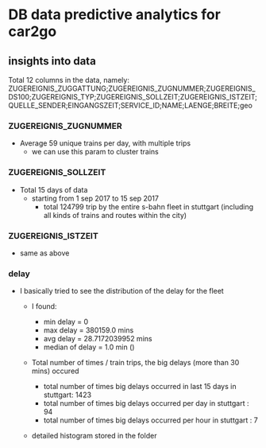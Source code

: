 # DB data predictive analytics for car2go

## insights into data

Total 12 columns in the data, namely:
ZUGEREIGNIS_ZUGGATTUNG;ZUGEREIGNIS_ZUGNUMMER;ZUGEREIGNIS_DS100;ZUGEREIGNIS_TYP;ZUGEREIGNIS_SOLLZEIT;ZUGEREIGNIS_ISTZEIT;QUELLE_SENDER;EINGANGSZEIT;SERVICE_ID;NAME;LAENGE;BREITE;geo

### ZUGEREIGNIS_ZUGNUMMER
- Average 59 unique trains per day, with multiple trips
	- we can use this param to cluster trains

### ZUGEREIGNIS_SOLLZEIT
- Total 15 days of data
	- starting from 1 sep 2017 to 15 sep 2017
		- total 124799 trip by the entire s-bahn fleet in stuttgart (including all kinds of trains and routes within the city)

### ZUGEREIGNIS_ISTZEIT
- same as above

### delay
- I basically tried to see the distribution of the delay for the fleet
	- I found:
		- min delay = 0
		- max delay = 380159.0 mins
		- avg delay = 28.7172039952 mins
		- median of delay = 1.0 min ()
	- Total number of times / train trips, the big delays (more than 30 mins) occured
		- total number of times big delays occurred in last 15 days in stuttgart:  1423
		- total number of times big delays occurred per day in stuttgart :  94
		- total number of times big delays occurred per hour in stuttgart :  7

	- detailed histogram stored in the folder
